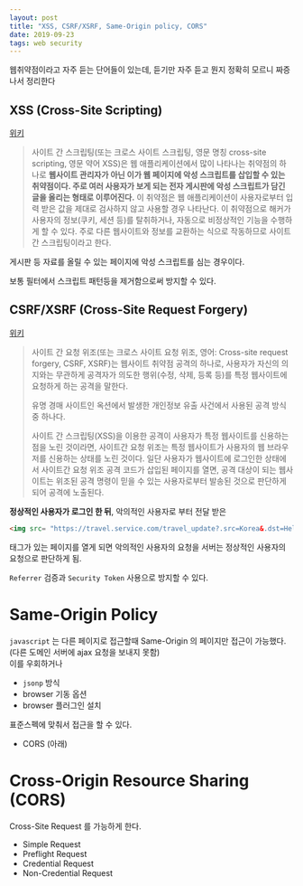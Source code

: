 ```yaml
---
layout: post
title: "XSS, CSRF/XSRF, Same-Origin policy, CORS"
date: 2019-09-23
tags: web security
---
```


웹취약점이라고 자주 듣는 단어들이 있는데, 듣기만 자주 듣고 뭔지 정확히 모르니 짜증나서 정리한다

## XSS (Cross-Site Scripting)

[위키](https://ko.wikipedia.org/wiki/%EC%82%AC%EC%9D%B4%ED%8A%B8_%EA%B0%84_%EC%8A%A4%ED%81%AC%EB%A6%BD%ED%8C%85)

> 사이트 간 스크립팅(또는 크로스 사이트 스크립팅, 영문 명칭 cross-site scripting, 영문 약어 XSS)은 웹 애플리케이션에서 많이 나타나는 취약점의 하나로 **웹사이트 관리자가 아닌 이가 웹 페이지에 악성 스크립트를 삽입할 수 있는 취약점이다. 주로 여러 사용자가 보게 되는 전자 게시판에 악성 스크립트가 담긴 글을 올리는 형태로 이루어진다.** 이 취약점은 웹 애플리케이션이 사용자로부터 입력 받은 값을 제대로 검사하지 않고 사용할 경우 나타난다. 이 취약점으로 해커가 사용자의 정보(쿠키, 세션 등)를 탈취하거나, 자동으로 비정상적인 기능을 수행하게 할 수 있다. 주로 다른 웹사이트와 정보를 교환하는 식으로 작동하므로 사이트 간 스크립팅이라고 한다.

게시판 등 자료를 올릴 수 있는 페이지에 악성 스크립트를 심는 경우이다.

보통 필터에서 스크립트 패턴등을 제거함으로써 방지할 수 있다.

## CSRF/XSRF (Cross-Site Request Forgery)

[위키](https://ko.wikipedia.org/wiki/사이트_간_요청_위조)

> 사이트 간 요청 위조(또는 크로스 사이트 요청 위조, 영어: Cross-site request forgery, CSRF, XSRF)는 웹사이트 취약점 공격의 하나로, 사용자가 자신의 의지와는 무관하게 공격자가 의도한 행위(수정, 삭제, 등록 등)를 특정 웹사이트에 요청하게 하는 공격을 말한다.
>
> 유명 경매 사이트인 옥션에서 발생한 개인정보 유출 사건에서 사용된 공격 방식 중 하나다.
>
> 사이트 간 스크립팅(XSS)을 이용한 공격이 사용자가 특정 웹사이트를 신용하는 점을 노린 것이라면, 사이트간 요청 위조는 특정 웹사이트가 사용자의 웹 브라우저를 신용하는 상태를 노린 것이다. 일단 사용자가 웹사이트에 로그인한 상태에서 사이트간 요청 위조 공격 코드가 삽입된 페이지를 열면, 공격 대상이 되는 웹사이트는 위조된 공격 명령이 믿을 수 있는 사용자로부터 발송된 것으로 판단하게 되어 공격에 노출된다.

**정상적인 사용자가 로그인 한 뒤**, 악의적인 사용자로 부터 전달 받은

``` html
<img src= "https://travel.service.com/travel_update?.src=Korea&.dst=Hell">
```

태그가 있는 페이지를 열게 되면 악의적인 사용자의 요청을 서버는 정상적인 사용자의 요청으로 판단하게 됨.

`Referrer` 검증과 `Security Token` 사용으로 방지할 수 있다.

# Same-Origin Policy

`javascript` 는 다른 페이지로 접근할때 Same-Origin 의 페이지만 접근이 가능했다. (다른 도메인 서버에 ajax 요청을 보내지 못함)  
이를 우회하거나
- `jsonp` 방식
- browser 기동 옵션
- browser 플러그인 설치

표준스펙에 맞춰서 접근을 할 수 있다.
- CORS (아래)

# Cross-Origin Resource Sharing (CORS)

Cross-Site Request 를 가능하게 한다.
- Simple Request
- Preflight Request
- Credential Request
- Non-Credential Request

